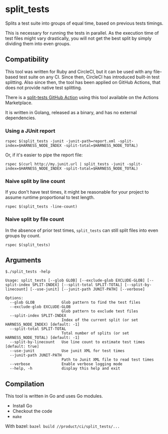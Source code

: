 # split_tests

Splits a test suite into groups of equal time, based on previous tests timings.

This is necessary for running the tests in parallel. As the execution time of test files might vary drastically, you will not get the best split by simply dividing them into even groups.

## Compatibility

This tool was written for Ruby and CircleCI, but it can be used with any file-based test suite on any CI.
Since then, CircleCI has introduced built-in test splitting. Also since then, the tool has been applied on
GitHub Actions, that does not provide native test splitting.

There is a [split-tests GitHub Action](https://github.com/marketplace/actions/split-tests) using this tool available on the Actions Marketplace.

It is written in Golang, released as a binary, and has no external dependencies.

### Using a JUnit report

```
rspec $(split_tests -junit -junit-path=report.xml -split-index=$HARNESS_NODE_INDEX -split-total=$HARNESS_NODE_TOTAL)
```

Or, if it's easier to pipe the report file:

```
rspec $(curl http://my.junit.url | split_tests -junit -split-index=$HARNESS_NODE_INDEX -split-total=$HARNESS_NODE_TOTAL)
```

### Naive split by line count

If you don't have test times, it might be reasonable for your project to assume runtime proportional to test length.

```
rspec $(split_tests -line-count)
```

### Naive split by file count

In the absence of prior test times, `split_tests` can still split files into even groups by count.

```
rspec $(split_tests)
```

## Arguments

```plain
$./split_tests -help

Usage: split_tests [--glob GLOB] [--exclude-glob EXCLUDE-GLOB] [--split-index SPLIT-INDEX] [--split-total SPLIT-TOTAL] [--split-by-linecount] [--use-junit] [--junit-path JUNIT-PATH] [--verbose]

Options:
  --glob GLOB            Glob pattern to find the test files
  --exclude-glob EXCLUDE-GLOB
                         Glob pattern to exclude test files
  --split-index SPLIT-INDEX
                         Index of the current split (or set HARNESS_NODE_INDEX) [default: -1]
  --split-total SPLIT-TOTAL
                         Total number of splits (or set HARNESS_NODE_TOTAL) [default: -1]
  --split-by-linecount   Use line count to estimate test times [default: true]
  --use-junit            Use junit XML for test times
  --junit-path JUNIT-PATH
                         Path to Junit XML file to read test times
  --verbose              Enable verbose logging mode
  --help, -h             display this help and exit
```

## Compilation

This tool is written in Go and uses Go modules.

- Install Go
- Checkout the code
- `make`

With bazel: `bazel build //product/ci/split_tests/...`
